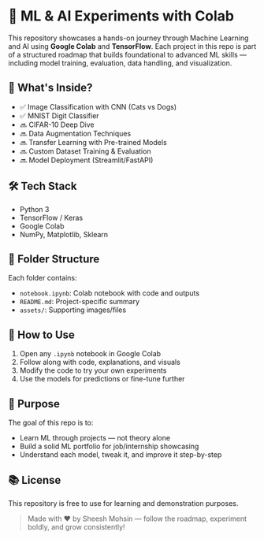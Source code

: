 # 🧪 ML & AI Experiments with Colab

This repository showcases a hands-on journey through Machine Learning and AI using **Google Colab** and **TensorFlow**. Each project in this repo is part of a structured roadmap that builds foundational to advanced ML skills — including model training, evaluation, data handling, and visualization.


## 🚀 What's Inside?

- ✅ Image Classification with CNN (Cats vs Dogs)
- ✅ MNIST Digit Classifier
- 🔜 CIFAR-10 Deep Dive
- 🔜 Data Augmentation Techniques
- 🔜 Transfer Learning with Pre-trained Models
- 🔜 Custom Dataset Training & Evaluation
- 🔜 Model Deployment (Streamlit/FastAPI)


## 🛠️ Tech Stack

- Python 3
- TensorFlow / Keras
- Google Colab
- NumPy, Matplotlib, Sklearn



## 📁 Folder Structure

Each folder contains:

- `notebook.ipynb`: Colab notebook with code and outputs
- `README.md`: Project-specific summary
- `assets/`: Supporting images/files



## 📌 How to Use

1. Open any `.ipynb` notebook in Google Colab
2. Follow along with code, explanations, and visuals
3. Modify the code to try your own experiments
4. Use the models for predictions or fine-tune further



## 🎯 Purpose

The goal of this repo is to:
- Learn ML through projects — not theory alone
- Build a solid ML portfolio for job/internship showcasing
- Understand each model, tweak it, and improve it step-by-step



## 📚 License

This repository is free to use for learning and demonstration purposes.


> Made with ❤️ by Sheesh Mohsin — follow the roadmap, experiment boldly, and grow consistently!
